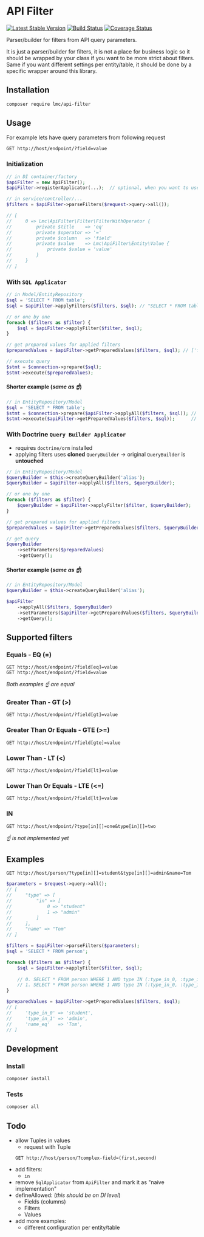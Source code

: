 API Filter
==========

[![Latest Stable Version](https://img.shields.io/packagist/v/lmc/api-filter.svg)](https://packagist.org/packages/lmc/api-filter)
[![Build Status](https://travis-ci.org/lmc-eu/api-filter.svg?branch=master)](https://travis-ci.org/lmc-eu/api-filter)
[![Coverage Status](https://coveralls.io/repos/github/lmc-eu/api-filter/badge.svg?branch=master)](https://coveralls.io/github/lmc-eu/api-filter?branch=master)

Parser/builder for filters from API query parameters.

It is just a parser/builder for filters, it is not a place for business logic so it should be wrapped by your class if you want to be more strict about filters.
Same if you want different settings per entity/table, it should be done by a specific wrapper around this library.


## Installation
```bash
composer require lmc/api-filter
```


## Usage
For example lets have query parameters from following request
```http request
GET http://host/endpoint/?field=value
```

### Initialization
```php
// in DI container/factory
$apiFilter = new ApiFilter();
$apiFilter->registerApplicator(...);  // optional, when you want to use non-standard implementation

// in service/controller/...
$filters = $apiFilter->parseFilters($request->query->all());

// [
//     0 => Lmc\ApiFilter\Filter\FilterWithOperator {
//         private $title    => 'eq'
//         private $operator => '='
//         private $column   => 'field'
//         private $value    => Lmc\ApiFilter\Entity\Value {
//             private $value = 'value'
//         }
//     }
// ]
```

### With `SQL Applicator`
```php
// in Model/EntityRepository
$sql = 'SELECT * FROM table';
$sql = $apiFilter->applyFilters($filters, $sql); // "SELECT * FROM table WHERE 1 AND field = :field_eq"

// or one by one
foreach ($filters as $filter) {
    $sql = $apiFilter->applyFilter($filter, $sql);
}

// get prepared values for applied filters
$preparedValues = $apiFilter->getPreparedValues($filters, $sql); // ['field_eq' => 'value']

// execute query
$stmt = $connection->prepare($sql);
$stmt->execute($preparedValues);
```

#### Shorter example (_same as ☝_)
```php
// in EntityRepository/Model
$sql = 'SELECT * FROM table';
$stmt = $connection->prepare($apiFilter->applyAll($filters, $sql)); // SELECT * FROM table WHERE 1 AND field = :field_eq 
$stmt->execute($apiFilter->getPreparedValues($filters, $sql));      // ['field_eq' => 'value']
```

### With Doctrine `Query Builder Applicator`
- requires `doctrine/orm` installed
- applying filters uses **cloned** `QueryBuilder` -> original `QueryBuilder` is **untouched**
```php
// in EntityRepository/Model
$queryBuilder = $this->createQueryBuilder('alias');
$queryBuilder = $apiFilter->applyAll($filters, $queryBuilder);

// or one by one
foreach ($filters as $filter) {
    $queryBuilder = $apiFilter->applyFilter($filter, $queryBuilder);
}

// get prepared values for applied filters
$preparedValues = $apiFilter->getPreparedValues($filters, $queryBuilder); // ['field_eq' => 'value']

// get query
$queryBuilder
    ->setParameters($preparedValues)
    ->getQuery();
```

#### Shorter example (_same as ☝_)
```php
// in EntityRepository/Model
$queryBuilder = $this->createQueryBuilder('alias');

$apiFilter
    ->applyAll($filters, $queryBuilder)                                     // query builder with applied filters
    ->setParameters($apiFilter->getPreparedValues($filters, $queryBuilder)) // ['field_eq' => 'value']
    ->getQuery();
```

## Supported filters

### Equals - EQ (=)
```http request
GET http://host/endpoint/?field[eq]=value
GET http://host/endpoint/?field=value
```
_Both examples ☝ are equal_

### Greater Than - GT (>)
```http request
GET http://host/endpoint/?field[gt]=value
```

### Greater Than Or Equals - GTE (>=)
```http request
GET http://host/endpoint/?field[gte]=value
```

### Lower Than - LT (<)
```http request
GET http://host/endpoint/?field[lt]=value
```

### Lower Than Or Equals - LTE (<=)
```http request
GET http://host/endpoint/?field[lt]=value
```

### IN
```http request
GET http://host/endpoint/?type[in][]=one&type[in][]=two
```
_☝ is not implemented yet_

## Examples
```http request
GET http://host/person/?type[in][]=student&type[in][]=admin&name=Tom
```

```php
$parameters = $request->query->all();
// [
//     "type" => [
//         "in" => [
//             0 => "student"
//             1 => "admin"
//         ]
//     ],
//     "name" => "Tom"
// ]

$filters = $apiFilter->parseFilters($parameters);
$sql = 'SELECT * FROM person';

foreach ($filters as $filter) {
    $sql = $apiFilter->applyFilter($filter, $sql);
    
    // 0. SELECT * FROM person WHERE 1 AND type IN (:type_in_0, :type_in_1) 
    // 1. SELECT * FROM person WHERE 1 AND type IN (:type_in_0, :type_in_1) AND name = :name_eq 
}

$preparedValues = $apiFilter->getPreparedValues($filters, $sql);
// [
//     'type_in_0' => 'student',
//     'type_in_1' => 'admin',
//     'name_eq'   => 'Tom',
// ]
```

## Development

### Install
```bash
composer install
```

### Tests
```bash
composer all
```

## Todo
- allow Tuples in values
    - request with Tuple
    ```http request
    GET http://host/person/?complex-field=(first,second)
    ```
- add filters:
    - `in`
- remove `SqlApplicator` from `ApiFilter` and mark it as "naive implementation"
- defineAllowed: (_this should be on DI level_)
    - Fields (columns)
    - Filters
    - Values
- add more examples:
    - different configuration per entity/table
